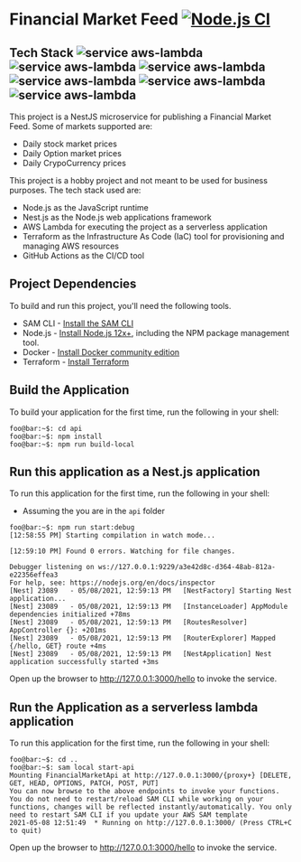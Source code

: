 # Financial Market Feed [![Node.js CI](https://github.com/MicroServices-ServiceMesh/financial-market-feed/actions/workflows/node.js.yml/badge.svg)](https://github.com/MicroServices-ServiceMesh/financial-market-feed/actions/workflows/node.js.yml) 
## Tech Stack ![service aws-lambda](https://img.shields.io/badge/-nodejs-green?style=social&logo=Node.js) ![service aws-lambda](https://img.shields.io/badge/-nestjs-green?style=social&logo=NestJS) ![service aws-lambda](https://img.shields.io/badge/-Typescript-green?style=social&logo=TypeScript) ![service aws-lambda](https://img.shields.io/badge/-aws-green?style=social&logo=Amazon+AWS) ![service aws-lambda](https://img.shields.io/badge/-Terraform-green?style=social&logo=Terraform) ![service aws-lambda](https://img.shields.io/badge/-GithubActions-green?style=social&logo=GitHub+Actions)

This project is a NestJS microservice for publishing a Financial Market Feed. Some of markets supported are:
- Daily stock market prices
- Daily Option market prices
- Daily CrypoCurrency prices

This project is a hobby project and not meant to be used for business purposes. The tech stack used are:
- Node.js as the JavaScript runtime
- Nest.js as the Node.js web applications framework
- AWS Lambda for executing the project as a serverless application
- Terraform as the Infrastructure As Code (IaC) tool for provisioning and managing AWS resources
- GitHub Actions as the CI/CD tool

## Project Dependencies

To build and run this project, you'll need the following tools.

* SAM CLI - [Install the SAM CLI](https://docs.aws.amazon.com/serverless-application-model/latest/developerguide/serverless-sam-cli-install.html)
* Node.js - [Install Node.js 12x+](https://nodejs.org/en/), including the NPM package management tool.
* Docker - [Install Docker community edition](https://hub.docker.com/search/?type=edition&offering=community)
* Terraform  - [Install Terraform](https://learn.hashicorp.com/tutorials/terraform/install-cli)

## Build the Application
To build your application for the first time, run the following in your shell:

```console
foo@bar:~$: cd api 
foo@bar:~$: npm install
foo@bar:~$: npm run build-local
```

## Run this application as a Nest.js application
To run this application for the first time, run the following in your shell:
* Assuming the you are in the `api` folder

```console
foo@bar:~$: npm run start:debug
[12:58:55 PM] Starting compilation in watch mode...

[12:59:10 PM] Found 0 errors. Watching for file changes.

Debugger listening on ws://127.0.0.1:9229/a3e42d8c-d364-48ab-812a-e22356effea3
For help, see: https://nodejs.org/en/docs/inspector
[Nest] 23089   - 05/08/2021, 12:59:13 PM   [NestFactory] Starting Nest application...
[Nest] 23089   - 05/08/2021, 12:59:13 PM   [InstanceLoader] AppModule dependencies initialized +78ms
[Nest] 23089   - 05/08/2021, 12:59:13 PM   [RoutesResolver] AppController {}: +201ms
[Nest] 23089   - 05/08/2021, 12:59:13 PM   [RouterExplorer] Mapped {/hello, GET} route +4ms
[Nest] 23089   - 05/08/2021, 12:59:13 PM   [NestApplication] Nest application successfully started +3ms
```

Open up the browser to http://127.0.0.1:3000/hello to invoke the service. 

## Run the Application as a serverless lambda application

To run this application for the first time, run the following in your shell:

```console
foo@bar:~$: cd .. 
foo@bar:~$: sam local start-api
Mounting FinancialMarketApi at http://127.0.0.1:3000/{proxy+} [DELETE, GET, HEAD, OPTIONS, PATCH, POST, PUT]
You can now browse to the above endpoints to invoke your functions. You do not need to restart/reload SAM CLI while working on your functions, changes will be reflected instantly/automatically. You only need to restart SAM CLI if you update your AWS SAM template
2021-05-08 12:51:49  * Running on http://127.0.0.1:3000/ (Press CTRL+C to quit)
```

Open up the browser to http://127.0.0.1:3000/hello to invoke the service. 


